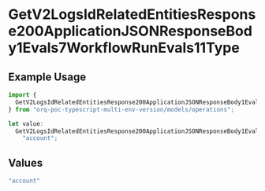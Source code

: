 # GetV2LogsIdRelatedEntitiesResponse200ApplicationJSONResponseBody1Evals7WorkflowRunEvals11Type

## Example Usage

```typescript
import {
  GetV2LogsIdRelatedEntitiesResponse200ApplicationJSONResponseBody1Evals7WorkflowRunEvals11Type,
} from "orq-poc-typescript-multi-env-version/models/operations";

let value:
  GetV2LogsIdRelatedEntitiesResponse200ApplicationJSONResponseBody1Evals7WorkflowRunEvals11Type =
    "account";
```

## Values

```typescript
"account"
```